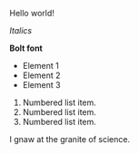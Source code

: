 Hello world!

*Italics*

**Bolt font**

* Element 1
* Element 2
* Element 3

1. Numbered list item.
2. Numbered list item.
3. Numbered list item.

I gnaw at the granite of science.
